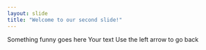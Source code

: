 ```yaml
---
layout: slide
title: "Welcome to our second slide!"
---
```

Something funny goes here
Your text
Use the left arrow to go back
